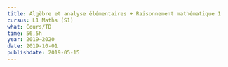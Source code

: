 ```yaml
---
title: Algèbre et analyse élémentaires + Raisonnement mathématique 1
cursus: L1 Maths (S1)
what: Cours/TD
time: 56,5h
year: 2019–2020
date: 2019-10-01
publishdate: 2019-05-15
---
```

